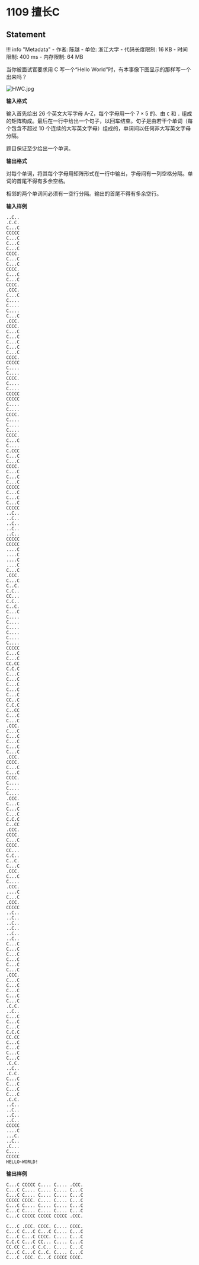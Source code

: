 
# 1109 擅长C

## Statement

!!! info "Metadata"
    - 作者: 陈越
    - 单位: 浙江大学
    - 代码长度限制: 16 KB
    - 时间限制: 400 ms
    - 内存限制: 64 MB

当你被面试官要求用 C 写一个“Hello World”时，有本事像下图显示的那样写一个出来吗？


![HWC.jpg](./statement-assets/ba3b8678-061d-4fc6-a87e-ce08e1434410.jpg)


**输入格式**

输入首先给出 26 个英文大写字母 A-Z，每个字母用一个 $7\times 5$ 的、由 `C` 和 `.` 组成的矩阵构成。最后在一行中给出一个句子，以回车结束。句子是由若干个单词（每个包含不超过 10 个连续的大写英文字母）组成的，单词间以任何非大写英文字母分隔。

题目保证至少给出一个单词。

**输出格式**

对每个单词，将其每个字母用矩阵形式在一行中输出，字母间有一列空格分隔。单词的首尾不得有多余空格。

相邻的两个单词间必须有一空行分隔。输出的首尾不得有多余空行。

**输入样例**
```plaintext
..C..
.C.C.
C...C
CCCCC
C...C
C...C
C...C
CCCC.
C...C
C...C
CCCC.
C...C
C...C
CCCC.
.CCC.
C...C
C....
C....
C....
C...C
.CCC.
CCCC.
C...C
C...C
C...C
C...C
C...C
CCCC.
CCCCC
C....
C....
CCCC.
C....
C....
CCCCC
CCCCC
C....
C....
CCCC.
C....
C....
C....
CCCC.
C...C
C....
C.CCC
C...C
C...C
CCCC.
C...C
C...C
C...C
CCCCC
C...C
C...C
C...C
CCCCC
..C..
..C..
..C..
..C..
..C..
CCCCC
CCCCC
....C
....C
....C
....C
C...C
.CCC.
C...C
C..C.
C.C..
CC...
C.C..
C..C.
C...C
C....
C....
C....
C....
C....
C....
CCCCC
C...C
C...C
CC.CC
C.C.C
C...C
C...C
C...C
C...C
C...C
CC..C
C.C.C
C..CC
C...C
C...C
.CCC.
C...C
C...C
C...C
C...C
C...C
.CCC.
CCCC.
C...C
C...C
CCCC.
C....
C....
C....
.CCC.
C...C
C...C
C...C
C.C.C
C..CC
.CCC.
CCCC.
C...C
CCCC.
CC...
C.C..
C..C.
C...C
.CCC.
C...C
C....
.CCC.
....C
C...C
.CCC.
CCCCC
..C..
..C..
..C..
..C..
..C..
..C..
C...C
C...C
C...C
C...C
C...C
C...C
.CCC.
C...C
C...C
C...C
C...C
C...C
.C.C.
..C..
C...C
C...C
C...C
C.C.C
CC.CC
C...C
C...C
C...C
C...C
.C.C.
..C..
.C.C.
C...C
C...C
C...C
C...C
.C.C.
..C..
..C..
..C..
..C..
CCCCC
....C
...C.
..C..
.C...
C....
CCCCC
HELLO~WORLD!
```

**输出样例**
```plaintext
C...C CCCCC C.... C.... .CCC.
C...C C.... C.... C.... C...C
C...C C.... C.... C.... C...C
CCCCC CCCC. C.... C.... C...C
C...C C.... C.... C.... C...C
C...C C.... C.... C.... C...C
C...C CCCCC CCCCC CCCCC .CCC.

C...C .CCC. CCCC. C.... CCCC.
C...C C...C C...C C.... C...C
C...C C...C CCCC. C.... C...C
C.C.C C...C CC... C.... C...C
CC.CC C...C C.C.. C.... C...C
C...C C...C C..C. C.... C...C
C...C .CCC. C...C CCCCC CCCC.
```

